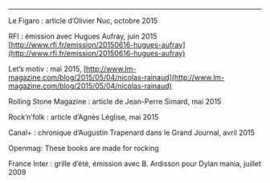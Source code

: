 ***
Le Figaro : article d’Olivier Nuc, octobre 2015

RFI : émission avec Hugues Aufray, juin 2015 [http://www.rfi.fr/emission/20150616-hugues-aufray](http://www.rfi.fr/emission/20150616-hugues-aufray)

Let’s motiv : mai 2015, [http://www.lm-magazine.com/blog/2015/05/04/nicolas-rainaud](http://www.lm-magazine.com/blog/2015/05/04/nicolas-rainaud)

Rolling Stone Magazine : article de Jean-Perre Simard, mai 2015

Rock’n’folk : article d’Agnès Léglise, mai 2015 

Canal+ : chronique d’Augustin Trapenard dans le Grand Journal, avril 2015

Openmag: These books are made for rocking 

France Inter : grille d’été, émission avec B. Ardisson pour Dylan mania, juillet 2009